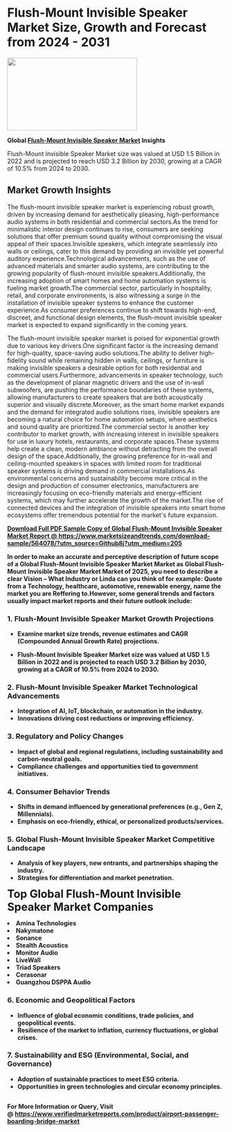<H1>Flush-Mount Invisible Speaker Market Size, Growth and Forecast from 2024 - 2031</H1><img class="aligncenter size-medium wp-image-584254" src="https://thirdeyenews.in/wp-content/uploads/2024/09/Global-Market-Research-300x168.jpeg" alt="" width="300" height="168" /><p><strong>Global&nbsp;<a href="https://www.marketsizeandtrends.com/download-sample/564078/?utm_source=Github8j?utm_medium=205">Flush-Mount Invisible Speaker Market</a> Insights</strong></p><p>Flush-Mount Invisible Speaker Market size was valued at USD 1.5 Billion in 2022 and is projected to reach USD 3.2 Billion by 2030, growing at a CAGR of 10.5% from 2024 to 2030.</p><p><h2>Market Growth Insights</h2> <p>The flush-mount invisible speaker market is experiencing robust growth, driven by increasing demand for aesthetically pleasing, high-performance audio systems in both residential and commercial sectors.As the trend for minimalistic interior design continues to rise, consumers are seeking solutions that offer premium sound quality without compromising the visual appeal of their spaces.Invisible speakers, which integrate seamlessly into walls or ceilings, cater to this demand by providing an invisible yet powerful auditory experience.Technological advancements, such as the use of advanced materials and smarter audio systems, are contributing to the growing popularity of flush-mount invisible speakers.Additionally, the increasing adoption of smart homes and home automation systems is fueling market growth.The commercial sector, particularly in hospitality, retail, and corporate environments, is also witnessing a surge in the installation of invisible speaker systems to enhance the customer experience.As consumer preferences continue to shift towards high-end, discreet, and functional design elements, the flush-mount invisible speaker market is expected to expand significantly in the coming years.</p> <p><strong><a href="#"></a></strong></p> <p>The flush-mount invisible speaker market is poised for exponential growth due to various key drivers.One significant factor is the increasing demand for high-quality, space-saving audio solutions.The ability to deliver high-fidelity sound while remaining hidden in walls, ceilings, or furniture is making invisible speakers a desirable option for both residential and commercial users.Furthermore, advancements in speaker technology, such as the development of planar magnetic drivers and the use of in-wall subwoofers, are pushing the performance boundaries of these systems, allowing manufacturers to create speakers that are both acoustically superior and visually discrete.Moreover, as the smart home market expands and the demand for integrated audio solutions rises, invisible speakers are becoming a natural choice for home automation setups, where aesthetics and sound quality are prioritized.The commercial sector is another key contributor to market growth, with increasing interest in invisible speakers for use in luxury hotels, restaurants, and corporate spaces.These systems help create a clean, modern ambiance without detracting from the overall design of the space.Additionally, the growing preference for in-wall and ceiling-mounted speakers in spaces with limited room for traditional speaker systems is driving demand in commercial installations.As environmental concerns and sustainability become more critical in the design and production of consumer electronics, manufacturers are increasingly focusing on eco-friendly materials and energy-efficient systems, which may further accelerate the growth of the market.The rise of connected devices and the integration of invisible speakers into smart home ecosystems offer tremendous potential for the market's future expansion.<p><strong><a href="#"></p><p><span class=""><strong>Download Full PDF Sample Copy of Global Flush-Mount Invisible Speaker Market Report</strong> @ <a href="https://www.marketsizeandtrends.com/download-sample/564078/?utm_source=Github8j?utm_medium=205" target="_blank">https://www.marketsizeandtrends.com/download-sample/564078/?utm_source=Github8j?utm_medium=205</a></span></p><p>In order to make an accurate and perceptive description of future scope of a Global&nbsp;Flush-Mount Invisible Speaker Market Market as Global&nbsp;Flush-Mount Invisible Speaker Market Market of 2025, you need to describe a clear Vision &ndash; What Industry or Linda can you think of for example: Quote from a Technology, healthcare, automotive, renewable energy, name the market you are Reffering to.However, some general trends and factors usually impact market reports and their future outlook include:</p><h3>1.&nbsp;<strong>Flush-Mount Invisible Speaker Market Growth Projections</strong></h3><ul><li>Examine market size trends, revenue estimates and CAGR (Compounded Annual Growth Rate) projections.</li><li><p>Flush-Mount Invisible Speaker Market size was valued at USD 1.5 Billion in 2022 and is projected to reach USD 3.2 Billion by 2030, growing at a CAGR of 10.5% from 2024 to 2030.</p></li></ul><h3>2.&nbsp;<strong>Flush-Mount Invisible Speaker Market Technological Advancements</strong></h3><ul><li>Integration of AI, IoT, blockchain, or automation in the industry.</li><li>Innovations driving cost reductions or improving efficiency.</li></ul><h3>3.&nbsp;<strong>Regulatory and Policy Changes</strong></h3><ul><li>Impact of global and regional regulations, including sustainability and carbon-neutral goals.</li><li>Compliance challenges and opportunities tied to government initiatives.</li></ul><h3>4.&nbsp;<strong>Consumer Behavior Trends</strong></h3><ul><li>Shifts in demand influenced by generational preferences (e.g., Gen Z, Millennials).</li><li>Emphasis on eco-friendly, ethical, or personalized products/services.</li></ul><h3>5.&nbsp;<strong>Global Flush-Mount Invisible Speaker Market Competitive Landscape</strong></h3><ul><li>Analysis of key players, new entrants, and partnerships shaping the industry.</li><li>Strategies for differentiation and market penetration.</li></ul><p data-pm-slice="1 1 []"><span style="color: inherit; font-family: inherit; font-size: 25px;">Top Global Flush-Mount Invisible Speaker Market Companies</span></p><div class="" data-test-id=""><p><li>Amina Technologies</li><li> Nakymatone</li><li> Sonance</li><li> Stealth Acoustics</li><li> Monitor Audio</li><li> LiveWall</li><li> Triad Speakers</li><li> Cerasonar</li><li> Guangzhou DSPPA Audio</li></p></div><h3>6.&nbsp;<strong>Economic and Geopolitical Factors</strong></h3><ul><li>Influence of global economic conditions, trade policies, and geopolitical events.</li><li>Resilience of the market to inflation, currency fluctuations, or global crises.</li></ul><h3>7.&nbsp;<strong>Sustainability and ESG (Environmental, Social, and Governance)</strong></h3><ul><li>Adoption of sustainable practices to meet ESG criteria.</li><li>Opportunities in green technologies and circular economy principles.</li></ul><h2><strong style="font-size: 14px;">For More Information or Query, Visit @&nbsp;</strong><a style="background-color: #ffffff; font-size: 14px;" href="https://www.marketsizeandtrends.com/report/flush-mount-invisible-speaker-market/" target="_blank">https://www.verifiedmarketreports.com/product/airport-passenger-boarding-bridge-market</a></h2>